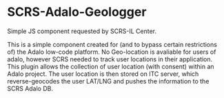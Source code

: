 # SCRS-Adalo-Geologger
Simple JS component requested by SCRS-IL Center.

This is a simple component created for (and to bypass certain restrictions of) the Adalo low-code platform. 
No Geo-location is avaliable for users of adalo, however SCRS needed to track user locations in their application.
This plugin allows the collection of user location (with consent) within an Adalo project. The user location is then
stored on ITC server, which reverse-geocodes the user LAT/LNG and pushes the information to the SCRS Adalo DB.
